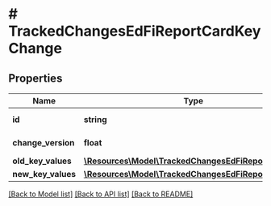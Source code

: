 # # TrackedChangesEdFiReportCardKeyChange

## Properties

Name | Type | Description | Notes
------------ | ------------- | ------------- | -------------
**id** | **string** | Resource identifier | [optional]
**change_version** | **float** | Change version | [optional]
**old_key_values** | [**\Resources\Model\TrackedChangesEdFiReportCardKey**](TrackedChangesEdFiReportCardKey.md) |  | [optional]
**new_key_values** | [**\Resources\Model\TrackedChangesEdFiReportCardKey**](TrackedChangesEdFiReportCardKey.md) |  | [optional]

[[Back to Model list]](../../README.md#models) [[Back to API list]](../../README.md#endpoints) [[Back to README]](../../README.md)
